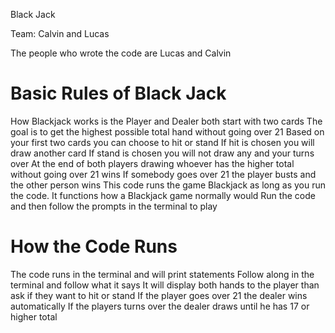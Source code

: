 Black Jack

Team: Calvin and Lucas

The people who wrote the code are Lucas and Calvin
# Basic Rules of Black Jack 

How Blackjack works is the Player and Dealer both start with two cards
The goal is to get the highest possible total hand without going over 21
Based on your first two cards you can choose to hit or stand
If hit is chosen you will draw another card
If stand is chosen you will not draw any and your turns over
At the end of both players drawing whoever has the higher total without going over 21 wins
If somebody goes over 21 the player busts and the other person wins
This code runs the game Blackjack as long as you run the code. It functions how a Blackjack game normally would
Run the code and then follow the prompts in the terminal to play

# How the Code Runs 

The code runs in the terminal and will print statements
Follow along in the terminal and follow what it says
It will display both hands to the player than ask if they want to hit or stand
If the player goes over 21 the dealer wins automatically
If the players turns over the dealer draws until he has 17 or higher total
